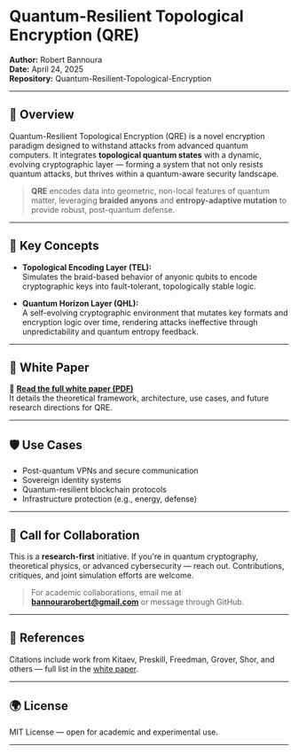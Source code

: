 # Quantum-Resilient Topological Encryption (QRE)

**Author:** Robert Bannoura  
**Date:** April 24, 2025  
**Repository:** Quantum-Resilient-Topological-Encryption  

---

## 🔐 Overview

Quantum-Resilient Topological Encryption (QRE) is a novel encryption paradigm designed to withstand attacks from advanced quantum computers. It integrates **topological quantum states** with a dynamic, evolving cryptographic layer — forming a system that not only resists quantum attacks, but thrives within a quantum-aware security landscape.

> **QRE** encodes data into geometric, non-local features of quantum matter, leveraging **braided anyons** and **entropy-adaptive mutation** to provide robust, post-quantum defense.

---

## 🧠 Key Concepts

- **Topological Encoding Layer (TEL):**  
  Simulates the braid-based behavior of anyonic qubits to encode cryptographic keys into fault-tolerant, topologically stable logic.

- **Quantum Horizon Layer (QHL):**  
  A self-evolving cryptographic environment that mutates key formats and encryption logic over time, rendering attacks ineffective through unpredictability and quantum entropy feedback.

---

## 📜 White Paper

📄 **[Read the full white paper (PDF)](https://github.com/RobertBannoura/QRE-Quantum-Encryption/blob/main/QRE_Whitepaper.pdf)**  
It details the theoretical framework, architecture, use cases, and future research directions for QRE.

---

## 🛡️ Use Cases

- Post-quantum VPNs and secure communication
- Sovereign identity systems
- Quantum-resilient blockchain protocols
- Infrastructure protection (e.g., energy, defense)

---

## 🤝 Call for Collaboration

This is a **research-first** initiative. If you're in quantum cryptography, theoretical physics, or advanced cybersecurity — reach out. Contributions, critiques, and joint simulation efforts are welcome.

> For academic collaborations, email me at **bannourarobert@gmail.com** or message through GitHub.

---

## 🧩 References

Citations include work from Kitaev, Preskill, Freedman, Grover, Shor, and others — full list in the [white paper](https://github.com/RobertBannoura/QRE-Quantum-Encryption/blob/main/QRE_Whitepaper.pdf).

---

## 🌍 License

MIT License — open for academic and experimental use.

---
